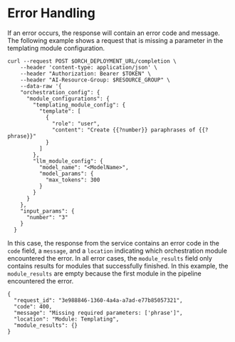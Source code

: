 <!-- loio7597e891128c405b97ea693e1690cfe2 -->

# Error Handling

If an error occurs, the response will contain an error code and message. The following example shows a request that is missing a parameter in the templating module configuration.

```
curl --request POST $ORCH_DEPLOYMENT_URL/completion \
    --header 'content-type: application/json' \
    --header "Authorization: Bearer $TOKEN" \
    --header "AI-Resource-Group: $RESOURCE_GROUP" \
    --data-raw '{
    "orchestration_config": {
      "module_configurations": {
        "templating_module_config": {
          "template": [
            {
              "role": "user",
              "content": "Create {{?number}} paraphrases of {{?phrase}}"
            }
          ]
        },
        "llm_module_config": {
          "model_name": "<ModelName>",
          "model_params": {
            "max_tokens": 300
          }
        }
      }
    },
    "input_params": {
      "number": "3"
    }
  }
```

In this case, the response from the service contains an error code in the `code` field, a `message`, and a `location` indicating which orchestration module encountered the error. In all error cases, the `module_results` field only contains results for modules that successfully finished. In this example, the `module_results` are empty because the first module in the pipeline encountered the error.

```
{
  "request_id": "3e988846-1360-4a4a-a7ad-e77b85057321",
  "code": 400,
  "message": "Missing required parameters: ['phrase']",
  "location": "Module: Templating",
  "module_results": {}
}
```

